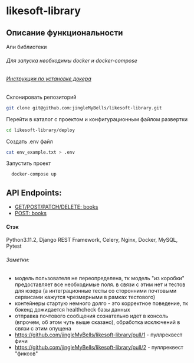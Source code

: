 # likesoft-library

## Описание функциональности
Апи библиотеки

###### Для запуска необходимы docker и docker-compose
###### [Инструкции по установке докера](https://docs.docker.com/engine/install/)

Склонировать репозиторий
```bash
git clone git@github.com:jingleMyBells/likesoft-library.git
```

Перейти в каталог с проектом и конфигурационным файлом развертки
```bash
cd likesoft-library/deploy
```

Создать .env файл
```bash
cat env_example.txt > .env
```

Запустить проект
```bash
  docker-compose up
```

## API Endpoints:
- [GET/POST/PATCH/DELETE: books](http://localhost/books/)
- [POST: books](http://localhost/users/)


#### Стэк
Python3.11.2, Django REST Framework, Celery, Nginx, Docker, MySQL, Pytest

###### Заметки:
- модель пользователя не переопределена, тк модель "из коробки" предоставляет все необходимые поля.
в связи с этим нет и тестов для юзера (а интеграционные тесты со сторонними почтовыми сервисами кажутся чрезмерными в рамках тестового)
- контейнеры стартую немного долго - это корректное поведение, тк бэкенд дожидается healthcheck базы данных
- отправка почтового сообщения сознательно идет в консоль (впрочем, об этом чуть выше сказано), обработка исключений в связи с этим опущена
- https://github.com/jingleMyBells/likesoft-library/pull/1 - пуллреквест фичи
- https://github.com/jingleMyBells/likesoft-library/pull/2 - пуллреквест "фиксов"


